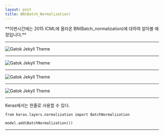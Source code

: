 ```yaml
---
layout: post
title: BN(Batch_Normalization)
---
```




<td>**이번시간에는 2015 ICML에 올라온 BN(Batch_normalization)에 대하여 알아볼 예정입니다.**</td>






_ _ _


![Gatok Jekyll Theme]({{site.baseurl}}/./images/BN_1.JPG)



_ _ _

![Gatok Jekyll Theme]({{site.baseurl}}/./images/BN_2.JPG)




_ _ _

![Gatok Jekyll Theme]({{site.baseurl}}/./images/BN_3.JPG)


_ _ _

![Gatok Jekyll Theme]({{site.baseurl}}/./images/BN_4.JPG)




_ _ _





Keras에서는 한줄로 사용할 수 있다.
```
from keras.layers.normalization import BatchNormalization

model.add(BatchNormalization())

```



_ _ _